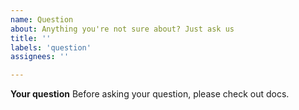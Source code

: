 ```yaml
---
name: Question
about: Anything you're not sure about? Just ask us
title: ''
labels: 'question'
assignees: ''

---
```


**Your question**
Before asking your question, please check out docs.
